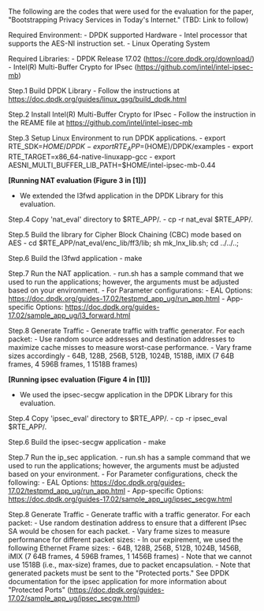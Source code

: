 The following are the codes that were used for the evaluation for the paper, "Bootstrapping Privacy Services in Today's Internet." (TBD: Link to follow)

Required Environment:
	- DPDK supported Hardware
	- Intel processor that supports the AES-NI instruction set.
	- Linux Operating System

Required Libraries:
	- DPDK Release 17.02 (https://core.dpdk.org/download/)
	- Intel(R) Multi-Buffer Crypto for IPsec (https://github.com/intel/intel-ipsec-mb)

Step.1 Build DPDK Library
	- Follow the instructions at https://doc.dpdk.org/guides/linux_gsg/build_dpdk.html

Step.2 Install Intel(R) Multi-Buffer Crypto for IPsec
	- Follow the instruction in the REAME file at https://github.com/intel/intel-ipsec-mb

Step.3 Setup Linux Environment to run DPDK applications.
	- export RTE_SDK=$HOME/DPDK
	- export RTE_APP=$(HOME)/DPDK/examples
	- export RTE_TARGET=x86_64-native-linuxapp-gcc
	- export AESNI_MULTI_BUFFER_LIB_PATH=$HOME/intel-ipsec-mb-0.44

****[Running NAT evaluation (Figure 3 in [1])]****

* We extended the l3fwd application in the DPDK Library for this evaluation.

Step.4 Copy 'nat_eval' directory to $RTE_APP/.
	- cp -r nat_eval $RTE_APP/.

Step.5 Build the library for Cipher Block Chaining (CBC) mode based on AES
	- cd $RTE_APP/nat_eval/enc_lib/ff3/lib; sh mk_lnx_lib.sh; cd ../../..;

Step.6 Build the l3fwd application
	- make

Step.7 Run the NAT application.
	- run.sh has a sample command that we used to run the applications; however, the arguments must be adjusted based on your environment.
	- For Parameter configurations:
		- EAL Options: https://doc.dpdk.org/guides-17.02/testpmd_app_ug/run_app.html
		- App-specific Options: https://doc.dpdk.org/guides-17.02/sample_app_ug/l3_forward.html

Step.8 Generate Traffic
	- Generate traffic with traffic generator. For each packet:
		- Use random source addresses and destination addresses to maximize cache misses to measure worst-case performance.
		- Vary frame sizes accordingly
			- 64B, 128B, 256B, 512B, 1024B, 1518B, iMIX (7 64B frames, 4 596B frames, 1 1518B frames)

****[Running ipsec evaluation (Figure 4 in [1])]****

* We used the ipsec-secgw application in the DPDK Library for this evaluation.

Step.4 Copy 'ipsec_eval' directory to $RTE_APP/.
	- cp -r ipsec_eval $RTE_APP/.

Step.6 Build the ipsec-secgw application
	- make

Step.7 Run the ip_sec application.
	- run.sh has a sample command that we used to run the applications; however, the arguments must be adjusted based on your environment.
	- For Parameter configurations, check the following:
		- EAL Options: https://doc.dpdk.org/guides-17.02/testpmd_app_ug/run_app.html
		- App-specific Options: https://doc.dpdk.org/guides-17.02/sample_app_ug/ipsec_secgw.html

Step.8 Generate Traffic
	- Generate traffic with a traffic generator. For each packet:
		- Use random destination address to ensure that a different IPsec SA would be chosen for each packet.
		- Vary frame sizes to measure performance for different packet sizes:
			- In our expirement, we used the following Ethernet Frame sizes:
				- 64B, 128B, 256B, 512B, 1024B, 1456B, iMIX (7 64B frames, 4 596B frames, 1 1456B frames)
				- Note that we cannot use 1518B (i.e., max-size) frames, due to packet encapsulation.
		- Note that generated packets must be sent to the "Protected ports." See DPDK documentation for the ipsec application for more information about "Protected Ports" (https://doc.dpdk.org/guides-17.02/sample_app_ug/ipsec_secgw.html)
